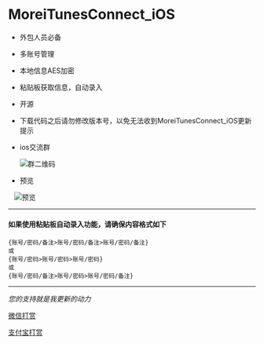 # MoreiTunesConnect_iOS

- 外包人员必备
- 多账号管理
- 本地信息AES加密
- 粘贴板获取信息，自动录入
- 开源
- 下载代码之后请勿修改版本号，以免无法收到MoreiTunesConnect_iOS更新提示
- ios交流群

    ![群二维码](https://github.com/CoderDwang/MoreiTunesConnect_iOS/blob/master/Picture/群二维码.png)
    
- 预览

    ![预览](https://github.com/CoderDwang/MoreiTunesConnect_iOS/blob/master/Picture/预览图.gif)


---
#### 如果使用粘贴板自动录入功能，请确保内容格式如下
    {账号/密码/备注>账号/密码/备注>账号/密码/备注}
    或
    {账号/密码>账号/密码>账号/密码}
    或
    {账号/密码/备注>账号/密码>账号/密码/备注}

---
*您的支持就是我更新的动力*

[微信打赏](https://github.com/CoderDwang/MoreiTunesConnect_iOS/blob/master/Picture/Pay/WeChat.JPG)

[支付宝打赏](https://github.com/CoderDwang/MoreiTunesConnect_iOS/blob/master/Picture/Pay/Ali.JPG)


